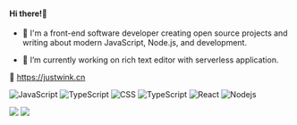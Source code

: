 #### Hi there!👏

- 💬 I'm a front-end software developer creating open source projects and writing about modern JavaScript, Node.js, and development.

- 🔭 I’m currently working on rich text editor with serverless application.

🔗 https://justwink.cn

<p>
<img alt="JavaScript" src="https://img.shields.io/badge/-JavaScript-F7DF1E?style=flat-square&logo=JavaScript&color=444444" />
<img alt="TypeScript" src="https://img.shields.io/badge/-HTML-E34F26?style=flat-square&logo=html5&logoColor=white" /> <img alt="CSS" src="https://img.shields.io/badge/-CSS3-1572B6?style=flat-square&logo=css3&logoColor=white" />
 <img alt="TypeScript" src="https://img.shields.io/badge/-TypeScript-007ACC?style=flat-square&logo=typescript" /> <img alt="React" src="https://img.shields.io/badge/-React-black?style=flat-square&logo=react" /> <img alt="Nodejs" src="https://img.shields.io/badge/-Nodejs-339933?style=flat-square&logo=Node.js&logoColor=white" />
</p>

<div>
 <img src="https://github-readme-stats.vercel.app/api/top-langs/?username=justwink&layout=compact&width=49%" />
  <img src="https://github-readme-stats.vercel.app/api?username=justwink&show_icons=true&icon_color=805AD5&text_color=718096&bg_color=ffffff&width=49%&hide_title=true&count_private=true&include_all_commits=true"" />
</div>


<!--
**justwink/justwink** is a ✨ _special_ ✨ repository because its `README.md` (this file) appears on your GitHub profile.

Here are some ideas to get you started:

- 🔭 I’m currently working on ...
- 🌱 I’m currently learning ...
- 👯 I’m looking to collaborate on ...
- 🤔 I’m looking for help with ...
- 💬 Ask me about ...
- 📫 How to reach me: ...
- 😄 Pronouns: ...
- ⚡ Fun fact: ...
-->
